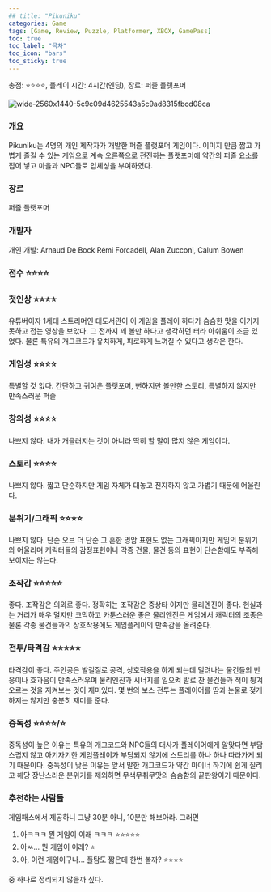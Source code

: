 ```yaml
---
## title: "Pikuniku"
categories: Game
tags: [Game, Review, Puzzle, Platformer, XBOX, GamePass]
toc: true
toc_label: "목차"
toc_icon: "bars"
toc_sticky: true
---
```


총점: ⭐⭐⭐⭐, 플레이 시간: 4시간(엔딩), 장르: 퍼즐 플랫포머

![wide-2560x1440-5c9c09d4625543a5c9ad8315fbcd08ca](https://github.com/hojun313/hojun313.github.io/assets/41545780/99f2e718-5891-4582-93b6-e341afa2b5b1)

### 개요

Pikuniku는 4명의 개인 제작자가 개발한 퍼즐 플랫포머 게임이다. 이미지 만큼 짧고 가볍게 즐길 수 있는 게임으로 계속 오른쪽으로 전진하는 플랫포머에 약간의 퍼즐 요소를 집어 넣고 마을과 NPC들로 입체성을 부여하였다.

### 장르

퍼즐 플랫포머

### 개발자

개인 개발: Arnaud De Bock Rémi Forcadell, Alan Zucconi, Calum Bowen

### 점수 ⭐⭐⭐⭐

### 첫인상 ⭐⭐⭐⭐

유튜버이자 1세대 스트리머인 대도서관이 이 게임을 플레이 하다가 슴슴한 맛을 이기지 못하고 접는 영상을 보았다. 그 전까지 꽤 볼만 하다고 생각하던 터라 아쉬움이 조금 있었다. 물론 특유의 개그코드가 유치하게, 피로하게 느껴질 수 있다고 생각은 한다.

### 게임성 ⭐⭐⭐⭐

특별할 것 없다. 간단하고 귀여운 플랫포머, 뻔하지만 볼만한 스토리, 특별하지 않지만 만족스러운 퍼즐

### 창의성 ⭐⭐⭐⭐

나쁘지 않다. 내가 개을러지는 것이 아니라 딱히 할 말이 많지 않은 게임이다.

### 스토리 ⭐⭐⭐⭐

나쁘지 않다. 짧고 단순하지만 게임 자체가 대놓고 진지하지 않고 가볍기 때문에 어울린다.

### 분위기/그래픽 ⭐⭐⭐⭐

나쁘지 않다. 단순 오브 더 단순 그 흔한 명암 표현도 없는 그래픽이지만 게임의 분위기와 어울리며 캐릭터들의 감정표현이나 각종 건물, 물건 등의 표현이 단순함에도 부족해 보이지는 않는다.

### 조작감 ⭐⭐⭐⭐⭐

좋다.  조작감은 의외로 좋다. 정확히는 조작감은 중상타 이지만 물리엔진이 좋다. 현실과는 거리가 매우 멀지만 코믹하고 카툰스러운 좋은 물리엔진은 게임에서 캐릭터의 조종은 물론 각종 물건들과의 상호작용에도 게임플레이의 만족감을 올려준다.

### 전투/타격감 ⭐⭐⭐⭐⭐

타격감이 좋다. 주인공은 발길질로 공격, 상호작용을 하게 되는데 밀려나는 물건들의 반응이나 효과음이 만족스러우며 물리엔진과 시너지를 일으켜 발로 찬 물건들과 적이 튕겨 오르는 것을 지켜보는 것이 재미있다. 몇 번의 보스 전투는 플레이어를 땀과 눈물로 젖게하지는 않지만 충분히 재미를 준다.

### 중독성 ⭐⭐⭐⭐/⭐

중독성이 높은 이유는 특유의 개그코드와 NPC들의 대사가 플레이어에게 알맞다면 부담스럽지 않고 아기자기한 게임플레이가 부담되지 않기에 스토리를 하나 하나 따라가게 되기 때문이다. 중독성이 낮은 이유는 앞서 말한 개그코드가 약간 마이너 하기에 쉽게 질리고 해당 장난스러운 분위기를 제외하면 무색무취무맛의 슴슴함의 끝판왕이기 때문이다.

### 추천하는 사람들

게임패스에서 제공하니 그냥 30분 아니, 10분만 해보아라. 그러면

1. 아ㅋㅋㅋ 뭔 게임이 이래 ㅋㅋㅋ ⭐⭐⭐⭐⭐
2. 아ㅆ… 뭔 게임이 이래? ⭐
3. 아, 이런 게임이구나… 플탐도 짧은데 한번 볼까? ⭐⭐⭐⭐

중 하나로 정리되지 않을까 싶다.

